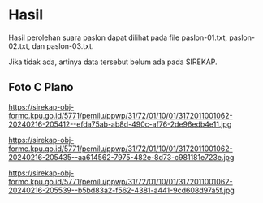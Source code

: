 # Hasil

Hasil perolehan suara paslon dapat dilihat pada file paslon-01.txt, paslon-02.txt, dan paslon-03.txt.

Jika tidak ada, artinya data tersebut belum ada pada SIREKAP.

## Foto C Plano

https://sirekap-obj-formc.kpu.go.id/5771/pemilu/ppwp/31/72/01/10/01/3172011001062-20240216-205412--efda75ab-ab8d-490c-af76-2de96edb4e11.jpg

https://sirekap-obj-formc.kpu.go.id/5771/pemilu/ppwp/31/72/01/10/01/3172011001062-20240216-205435--aa614562-7975-482e-8d73-c981181e723e.jpg

https://sirekap-obj-formc.kpu.go.id/5771/pemilu/ppwp/31/72/01/10/01/3172011001062-20240216-205539--b5bd83a2-f562-4381-a441-9cd608d97a5f.jpg
